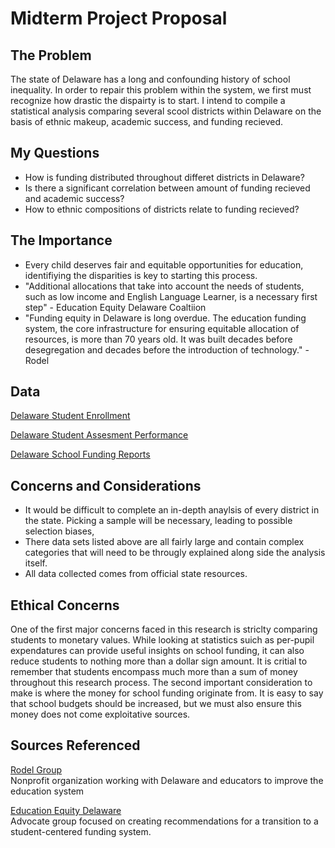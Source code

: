 # Midterm Project Proposal

## The Problem
The state of Delaware has a long and confounding history of school inequality. In order to repair this problem within the system, we first must recognize how drastic the dispairty is to start. I intend to compile a statistical analysis comparing several scool districts within Delaware on the basis of ethnic makeup, academic success, and funding recieved.

## My Questions
* How is funding distributed throughout differet districts in Delaware?
* Is there a significant correlation between amount of funding recieved and academic success?
* How to ethnic compositions of districts relate to funding recieved?

## The Importance
* Every child deserves fair and equitable opportunities for education, identifiying the disparities is key to starting this process.
* "Additional allocations that take into account the needs of students, such as low income and English Language Learner, is a necessary first step" - Education Equity Delaware Coaltiion
* "Funding equity in Delaware is long overdue. The education funding system, the core infrastructure for ensuring equitable allocation of resources, is more than 70 years old. It was built decades before desegregation and decades before the introduction of technology." - Rodel

## Data
[Delaware Student Enrollment](https://data.delaware.gov/Education/Student-Enrollment/6i7v-xnmf)

[Delaware Student Assesment Performance](https://data.delaware.gov/Education/Student-Assessment-Performance/ms6b-mt82)

[Delaware School Funding Reports](https://data.delaware.gov/Government-and-Finance/Revenue/it4a-m3yd)

## Concerns and Considerations
* It would be difficult to complete an in-depth anaylsis of every district in the state. Picking a sample will be necessary, leading to possible selection biases,
* There data sets listed above are all fairly large and contain complex categories that will need to be througly explained along side the analysis itself. 
* All data collected comes from official state resources.

## Ethical Concerns
One of the first major concerns faced in this research is striclty comparing students to monetary values. While looking at statistics suich as per-pupil expendatures can provide useful insights on school funding, it can also reduce students to nothing more than a dollar sign amount. It is critial to remember that students encompass much more than a sum of money throughout this research process. The second important consideration to make is where the money for school funding originate from. It is easy to say that school budgets should be increased, but we must also ensure this money does not come exploitative sources. 

## Sources Referenced
[Rodel Group](https://rodelde.org/ataglance/)  
Nonprofit organization working with Delaware and educators to improve the education system 

[Education Equity Delaware](https://www.educationequityde.org/)  
Advocate group focused on creating recommendations for a transition to a student-centered funding system.